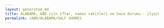 ```yaml
---
layout: generated_md
title: ALABAMA, ABD için iftar, namaz vakitleri ve hava durumu - ilçe/eyalet seç
permalink: /ABD/ALABAMA/GULF SHORES
---
```


<script type="text/javascript">
  var country = ABD;
  var city = ALABAMA;
  var state = GULF SHORES;
  var lat = 72;
  var lon = 21;
</script>
